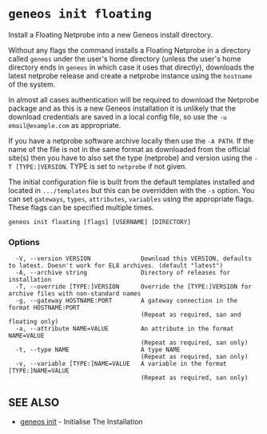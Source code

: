 # `geneos init floating`

Install a Floating Netprobe into a new Geneos install directory.

Without any flags the command installs a Floating Netprobe in a directory called `geneos` under the user's home directory (unless the user's home directory ends in `geneos` in which case it uses that directly), downloads the latest netprobe release and create a netprobe instance using the `hostname` of the system.

In almost all cases authentication will be required to download the Netprobe package and as this is a new Geneos installation it is unlikely that the download credentials are saved in a local config file, so use the `-u email@example.com` as appropriate.

If you have a netprobe software archive locally then use the `-A PATH`. If the name of the file is not in the same format as downloaded from the official site(s) then you have to also set the type (netprobe) and version using the `-T [TYPE:]VERSION`. TYPE is set to `netprobe` if not given. 

The initial configuration file is built from the default templates installed and located in `.../templates` but this can be overridden with the `-s` option. You can set `gateways`, `types`, `attributes`, `variables` using the appropriate flags. These flags can be specified multiple times.

```text
geneos init floating [flags] [USERNAME] [DIRECTORY]
```

### Options

```text
  -V, --version VERSION              Download this VERSION, defaults to latest. Doesn't work for EL8 archives. (default "latest")
  -A, --archive string               Directory of releases for installation
  -T, --override [TYPE:]VERSION      Override the [TYPE:]VERSION for archive files with non-standard names
  -g, --gateway HOSTNAME:PORT        A gateway connection in the format HOSTNAME:PORT
                                     (Repeat as required, san and floating only)
  -a, --attribute NAME=VALUE         An attribute in the format NAME=VALUE
                                     (Repeat as required, san only)
  -t, --type NAME                    A type NAME
                                     (Repeat as required, san only)
  -v, --variable [TYPE:]NAME=VALUE   A variable in the format [TYPE:]NAME=VALUE
                                     (Repeat as required, san only)
```

## SEE ALSO

* [geneos init](geneos_init.md)	 - Initialise The Installation
